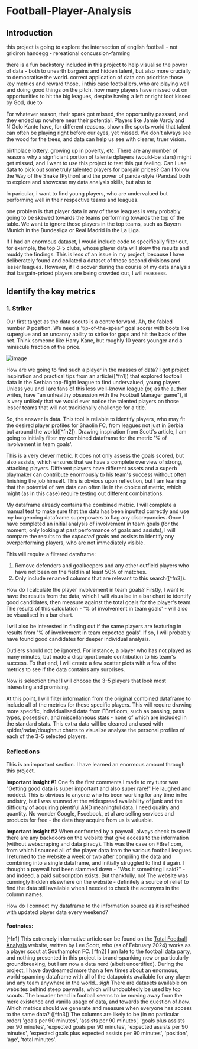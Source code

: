 # Football-Player-Analysis

## Introduction

this project is going to explore the intersection of english football - not gridiron handegg - rereational concussion-farming

there is a fun backstory included in this project to help visualise the power of data - both to unearth bargains and hidden talent, but also more crucially to democratise the world. correct application of data can prioritise those key metrics and reward those, i nthis case footballers, who are playing well and doing good things on the pitch. how many players have missed out on opportunities to hit the big leagues, despite having a left or right foot kissed by God, due to 

For whatever reason, their spark got missed, the opportunity passsed, and they ended up nowhere near their potential. Players like Jamie Vardy and N'Golo Kante have, for different reasons, shown the sports world that talent can often be playing right before our eyes, yet missed. We don't always see the wood for the trees, and data can help us see with clearer, truer vision.

birthplace lottery, growing up in poverty, etc. There are any number of reasons why a signficiant portion of talente dplayers (would-be stars) might get missed, and I want to use this project to test this gut feeling. Can I use data to pick out some truly talented players for bargain prices? Can I follow the Way of the Snake (Python) and the power of panda-style (Pandas) both to explore and showcase my data analysis skills, but also to  

In paricular, i want to find young players, who are undervalued but performing well in their respective teams and leagues.

one problem is that player data in any of these leagues is very probably going to be skewed towards the teams performing towards the top of the table. We want to ignore those players in the top teams, such as Bayern Munich in the Bundesliga or Real Madrid in the La Liga. 

If I had an enormous dataset, I would include code to specifically filter out, for example, the top 3-5 clubs, whose player data will skew the results and muddy the findings. This is less of an issue in my project, because I have deliberately found and collated a dataset of those second divisions and lesser leagues. However, if I discover during the course of my data analysis that bargain-priced players are being crowded out, I will reassess.

## Identify the key metrics

### 1. Striker

Our first target as the data scouts is a centre forward. Ah, the fabled number 9 position. We need a 'tip-of-the-spear' goal scorer with boots like superglue and an uncanny ability to strike for gaps and hit the back of the net. Think someone like Harry Kane, but roughly 10 years younger and a miniscule fraction of the price.

![image](https://github.com/brutucas/Football-Player-Analysis/assets/154451874/a7cdd34e-21aa-43a8-ad35-5e0af8d9f869) 

How are we going to find such a player in the masses of data? I got project inspiration and practical tips from an article([^fn1]) that explored football data in the Serbian top-flight league to find undervalued, young players. Unless you and I are fans of this less well-known league (or, as the author writes, have "an unhealthy obsession with the Football Manager game"), it is very unlikely that we would ever notice the talented players on those lesser teams that will not traditionally challenge for a title.

So, the answer is data. This tool is reliable to identify players, who may fit the desired player profiles for Shaolin FC, from leagues not just in Serbia but around the world([^fn2]). Drawing inspiration from Scott's article, I am going to initially filter my combined dataframe for the metric '% of involvement in team goals'. 

This is a very clever metric. It does not only assess the goals scored, but also assists, which ensures that we have a complete overview of strong, attacking players. Different players have different assets and a superb playmaker can contribute enormously to his team's success without often finishing the job himself. This is obvious upon reflection, but I am learning that the potential of raw data can often lie in the choice of metric, which might (as in this case) require testing out different combinations.

My dataframe already contains the combined metric. I will complete a manual test to make sure that the data has been inputted correctly and use my burgeoning dataframe superpowers to flag any discrepancies. Once I have completed an initial analysis of involvement in team goals (for the moment, only looking at past performance of goals and assists), I will compare the results to the *expected* goals and assists to identify any overperforming players, who are not immediately visible.

This will require a filtered dataframe:
1. Remove defenders and goalkeepers and any other outfield players who have not been on the field in at least 50% of matches.
2. Only include renamed columns that are relevant to this search([^fn3]).

How do I calculate the player involvement in team goals? Firstly, I want to have the results from the data, which I will visualise in a bar chart to identify good candidates, then measure against the total goals for the player's team. The results of this calculation - '% of involvement in team goals' - will also be visualised in a bar chart. 

I will also be interested in finding out if the same players are featuring in results from '% of involvement in team expected goals'. If so, I will probably have found good candidates for deeper individual analysis.

Outliers should not be ignored. For instance, a player who has not played as many minutes, but made a disproportionate contribution to his team's success. To that end, I will create a few scatter plots with a few of the metrics to see if the data contains any surprises. 

Now is selection time! I will choose the 3-5 players that look most interesting and promising.

At this point, I will filter information from the original combined dataframe to include all of the metrics for these specific players. This will require drawing more specific, individualised data from FBref.com, such as passing, pass types, posession, and miscellaneous stats - none of which are included in the standard stats. This extra data will be cleaned and used with spider/radar/doughnut charts to visualise analyse the personal profiles of each of the 3-5 selected players. 

### Reflections

This is an important section. I have learned an enormous amount through this project. 

**Important Insight #1**
One fo the first comments I made to my tutor was "Getting good data is super important and also super rare!" He laughed and nodded. This is obvious to anyone who hs been working for any time in he undistry, but I was stunned at the widespread availability of junk and the difficulty of acquiring plentiful AND meaningful data. I need quality and quantity. No wonder Google, Fscebook, et al are selling services and products for free - the data they acquire from us is valuable. 

**Important Insight #2**
When confronted by a paywall, always check to see if there are any backdoors on the website that give access to the information (without webscraping and data piracy). This was the case on FBref.com, from which I sourced all of the player data from the various football leagues. I returned to the website a week or two after compiling the data and combining into a single dataframe, and initially struggled to find it again. I thought a paywall had been slammed down - "Was it something I said?" - and indeed, a paid subscription exists. But thankfully, no! The website was cunningly hidden elsewhere on the website - definitely a source of relief to find the data still available when I needed to check the acronyms in the column names.

How do I connect my dataframe to the information source as it is refreshed with updated player data every weekend?

#### Footnotes:
[^fn1] This extremely informative article can be found on the [Total Football Analysis](https://totalfootballanalysis.com/data-analysis/data-analysis-finding-undervalued-young-players-in-the-serbian-top-flight) website, written by Lee Scott, who (as of February 2024) works as a player scout at Southampton FC. 
[^fn2] I am late to the football data party, and nothing presented in this project is brand-spanking new or particularly groundbreaking, but I am now a data nerd (albeit uncertified). During the project, I have daydreamed more than a few times about an enormous, world-spanning dataframe with all of the datapoints available for any player and any team anywhere in the world.. *sigh* There are datasets available on websites behind steep paywalls, which will undoubtedly be used by top scouts. The broader trend in football seems to be moving away from the mere existence and vanilla usage of data, and towards the question of *how*. Which metrics should we generate and measure when everyone has access to the same data? 
([^fn3]) The columns are likely to be (in no particular order) 'goals per 90 minutes', 'assists per 90 minutes', 'goals plus assists per 90 minutes', 'expected goals per 90 minutes', 'expected assists per 90 minutes', 'expected goals plus expected assists per 90 minutes', 'position', 'age', 'total minutes'.
